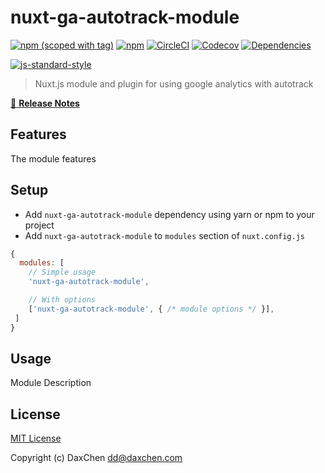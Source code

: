 # nuxt-ga-autotrack-module
[![npm (scoped with tag)](https://img.shields.io/npm/v/nuxt-ga-autotrack-module/latest.svg?style=flat-square)](https://npmjs.com/package/nuxt-ga-autotrack-module)
[![npm](https://img.shields.io/npm/dt/nuxt-ga-autotrack-module.svg?style=flat-square)](https://npmjs.com/package/nuxt-ga-autotrack-module)
[![CircleCI](https://img.shields.io/circleci/project/github/DaxChen/nuxt-ga-autotrack-module.svg?style=flat-square)](https://circleci.com/gh/DaxChen/nuxt-ga-autotrack-module)
[![Codecov](https://img.shields.io/codecov/c/github/DaxChen/nuxt-ga-autotrack-module.svg?style=flat-square)](https://codecov.io/gh/DaxChen/nuxt-ga-autotrack-module)
[![Dependencies](https://david-dm.org/DaxChen/nuxt-ga-autotrack-module/status.svg?style=flat-square)](https://david-dm.org/DaxChen/nuxt-ga-autotrack-module)


[![js-standard-style](https://cdn.rawgit.com/standard/standard/master/badge.svg)](http://standardjs.com)

> Nuxt.js module and plugin for using google analytics with autotrack

[📖 **Release Notes**](./CHANGELOG.md)

## Features

The module features

## Setup
- Add `nuxt-ga-autotrack-module` dependency using yarn or npm to your project
- Add `nuxt-ga-autotrack-module` to `modules` section of `nuxt.config.js`

```js
{
  modules: [
    // Simple usage
    'nuxt-ga-autotrack-module',

    // With options
    ['nuxt-ga-autotrack-module', { /* module options */ }],
 ]
}
```

## Usage

Module Description

## License

[MIT License](./LICENSE)

Copyright (c) DaxChen <dd@daxchen.com>